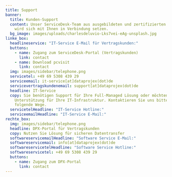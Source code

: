 ```yaml
---
title: Support
banner:
  title: Kunden-Support
  content: Unser ServiceDesk-Team aus ausgebildeten und zertifizierten Consultants
    wird sich mit Ihnen in Verbindung setzen.
  bg_image: images/uploads/charlesdeluvio-Lks7vei-eAg-unsplash.jpg
linke_box:
  headlineservice: "IT-Service E-Mail für Vertragskunden:"
  buttons:
    - name: Zugang zum ServiceDesk-Portal (Vertragskunden)
      link: contact
    - name: Download pcvisit
      link: contact
  img: images/sidebar/telephone.png
  servicetel: +49 69 5308 439 29
  serviceemail: it-service[at]dataprojex(dot)de
  servicevertragskundenemail: support[at]dataprojex(dot)de
  headline: IT-Service
  copy: Sie benötigen Support für Ihre Full-Managed Lösung oder möchten
    Unterstützung für Ihre IT-Infrastruktur. Kontaktieren Sie uns bitte über
    folgende Wege.
  servicetelHeadline: "IT-Service Hotline:"
  serviceemailHeadline: "IT-Service E-Mail:"
rechte_box:
  img: images/sidebar/telephone.png
  headline: DPX-Portal für Vertragskunden
  copy: Nutzen Sie Lösung für sicheren Datentransfer
  softwareservicemailHeadline: "Software Service E-Mail:"
  softwareservicemail: info[at]dataprojex(dot)de
  softwareservicetelHeadline: "Software Service Hotline:"
  softwareservicetel: +49 69 5308 439 29
  buttons:
    - name: Zugang zum DPX-Portal
      link: contact
---
```


